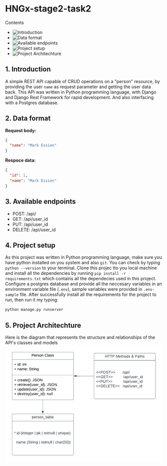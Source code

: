 # HNGx-stage2-task2

Contents

- ![Introduction](#1-introduction)
- ![Data format](#2-data-format)
- ![Available endpoints](#3-available-endpoints)
- ![Project setup](#4-project-setup)
- ![Project Architechture](#5-project-architechture)

## 1. Introduction

A simple REST API capable of CRUD operations on a "person" resource, by providing
the user `name` as request parameter and getting the user data back.
This API was written in Python programming language,
with Django and Django Rest Framework for rapid development.
And also interfacing with a Postgres database.

## 2. Data format

**Request body:**

```json
{
  "name": "Mark Essien"
}
```

**Respoce data:**

```json
{
  "id": 1,
  "name": "Mark Essien"
}
```

## 3. Available endpoints

- POST: /api/
- GET: /api/user_id
- PUT: /api/user_id
- DELETE: /api/user_id

## 4. Project setup

As this project was written in Python programming language, make sure you have python installed on you system and also `git`. You can check by typing `python --version` to your terminal. Clone this projec tto you local machine and install all the dependencies by running `pip install -r requirements.txt` which contains all the dependecies used in this project. Configure a postgres database and provide all the neccesary variables in an environment variable file (`.env`), sample variables were provided in `.env-sample` file. After successfully install all the requirements for the project to run, then run it my typing:

```bash
python manage.py runserver
```

## 5. Project Architechture

Here is the diagram that represents the structure and relationships of the API's classes and models
![UML diagram](./docs/uml.png "a title")
